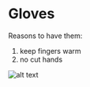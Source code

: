 # Gloves

Reasons to have them:

1. keep fingers warm
2. no cut hands

![alt text](../images/git_heated_gloves.png)

